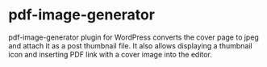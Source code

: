 # pdf-image-generator
pdf-image-generator plugin for WordPress converts the cover page to jpeg and attach it as a post thumbnail file. It also allows displaying a thumbnail icon and inserting PDF link with a cover image into the editor. 
